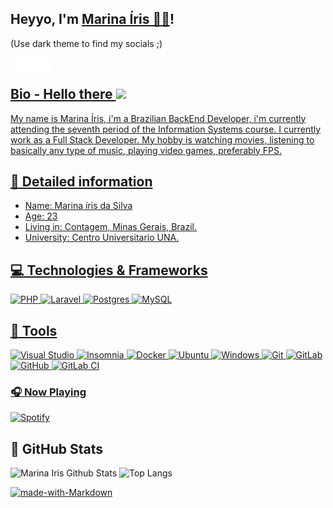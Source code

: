 ## Heyyo, I'm <a href="https://marina.me" target="_blank">Marina Íris 🏳️‍🌈</a>!
(Use dark theme to find my socials ;)

<a href="https://www.linkedin.com/in/marina-iris" target="_blank"><img align="left" alt="Marina Iris | LinkedIn" width="22px" src="https://github.com/Aakarsh-B/trying-repos/blob/master/linkedin.svg" />
<a href="https://www.instagram.com/marina.iris/" target="_blank"><img align="left" alt="Marina Iris | Instagram" width="22px" src="https://github.com/Aakarsh-B/trying-repos/blob/master/insta.svg" />
<a href="https://twitter.com/_creuza_" target="_blank"><img align="left" alt="Marina Iris | Twitter" width="22px" src="https://github.com/Aakarsh-B/trying-repos/blob/master/twitter.svg" />
<br/>

## Bio - Hello there <img src="https://raw.githubusercontent.com/MartinHeinz/MartinHeinz/master/wave.gif" width="25px">
  
My name is Marina Íris, i'm a Brazilian BackEnd Developer, i'm currently attending the seventh period of the Information Systems course. I currently work as a Full Stack Developer. My hobby is watching movies, listening to basically any type of music, playing video games, preferably FPS.

## 📝 Detailed information

* Name: Marina íris da Silva
* Age: 23
* Living in: Contagem, Minas Gerais, Brazil.
* University: Centro Universitario UNA.

## 💻 Technologies & Frameworks
  
![PHP](https://img.shields.io/badge/php-%23777BB4.svg?style=for-the-badge&logo=php&logoColor=white)
![Laravel](https://img.shields.io/badge/laravel-%23FF2D20.svg?style=for-the-badge&logo=laravel&logoColor=white)
![Postgres](https://img.shields.io/badge/postgres-%23316192.svg?style=for-the-badge&logo=postgresql&logoColor=white)
![MySQL](https://img.shields.io/badge/mysql-%2300f.svg?style=for-the-badge&logo=mysql&logoColor=white)
  
## 🔧 Tools
![Visual Studio](https://img.shields.io/badge/Visual%20Studio-5C2D91.svg?style=for-the-badge&logo=visual-studio&logoColor=white)
![Insomnia](https://img.shields.io/badge/Insomnia-black?style=for-the-badge&logo=insomnia&logoColor=5849BE)
![Docker](https://img.shields.io/badge/docker-%230db7ed.svg?style=for-the-badge&logo=docker&logoColor=white)
![Ubuntu](https://img.shields.io/badge/Ubuntu-E95420?style=for-the-badge&logo=ubuntu&logoColor=white)
![Windows](https://img.shields.io/badge/Windows-0078D6?style=for-the-badge&logo=windows&logoColor=white)
![Git](https://img.shields.io/badge/git-%23F05033.svg?style=for-the-badge&logo=git&logoColor=white)
![GitLab](https://img.shields.io/badge/gitlab-%23181717.svg?style=for-the-badge&logo=gitlab&logoColor=white)
![GitHub](https://img.shields.io/badge/github-%23121011.svg?style=for-the-badge&logo=github&logoColor=white)
![GitLab CI](https://img.shields.io/badge/GitLabCI-%23181717.svg?style=for-the-badge&logo=gitlab&logoColor=white)

### 🎧 Now Playing 

[![Spotify](https://github-readme-remake.vercel.app/api/spotify)](https://open.spotify.com/user/marinairis11)

## 🌟 GitHub Stats

![Marina Iris Github Stats](https://github-readme-stats.vercel.app/api?username=marinairis&show_icons=true&theme=omni)
![Top Langs](https://github-readme-stats.vercel.app/api/top-langs/?username=marinairis&layout=compact&show_icons=true&theme=omni&langs_count=8)

[![made-with-Markdown](https://img.shields.io/badge/Made%20with-Markdown-1f425f.svg)](http://commonmark.org)
